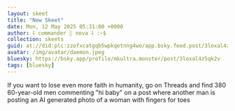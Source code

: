 ```yaml
---
layout: skeet
title: "New Skeet"
date: Mon, 12 May 2025 05:31:00 +0000
author: ⸸ commander ░ nova ⸸ :~$
collection: skeets
guid: at://did:plc:zzofxcatgqb5wpkqetnng4wo/app.bsky.feed.post/3loxal4z5qk2v
avatar: /img/avatar/daemon.jpeg
bluesky: https://bsky.app/profile/mkultra.monster/post/3loxal4z5qk2v
tags: [bluesky]
---
```


If you want to lose even more faith in humanity, go on Threads and find 380 60-year-old men commenting "hi baby" on a post where another man is posting an AI generated photo of a woman with fingers for toes
